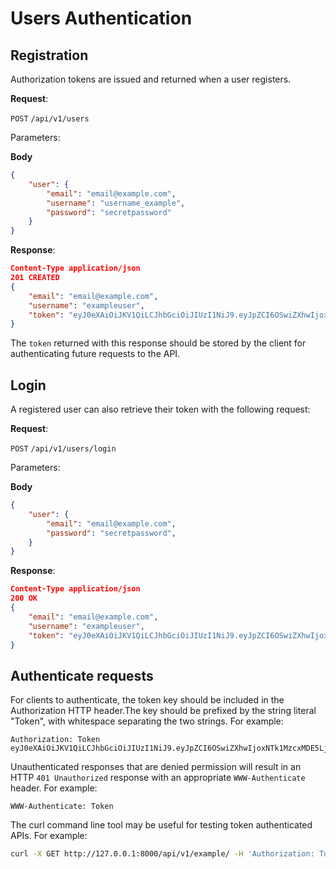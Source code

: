 # Users Authentication

## Registration 
Authorization tokens are issued and returned when a user registers.

**Request**:

`POST` `/api/v1/users`

Parameters:

**Body**

```json
{   
    "user": {
        "email": "email@example.com",
        "username": "username_example",
        "password": "secretpassword"
    }
}
```

**Response**:

```json
Content-Type application/json
201 CREATED
{
    "email": "email@example.com",
    "username": "exampleuser",
    "token": "eyJ0eXAiOiJKV1QiLCJhbGciOiJIUzI1NiJ9.eyJpZCI6OSwiZXhwIjoxNTk1MzcwODQ4LjB9._3sJ-jfAPU3A3Tc2c7uVZ2d-ulavsGkUN5QX3hYs1Lw"
}
```

The `token` returned with this response should be stored by the client for
authenticating future requests to the API.

## Login
A registered user can also retrieve their token with the following request:

**Request**:

`POST` `/api/v1/users/login`

Parameters:

**Body**

```json
{   
    "user": {
        "email": "email@example.com",
        "password": "secretpassword",
    }
}
```
**Response**:

```json
Content-Type application/json
200 OK
{
    "email": "email@example.com",
    "username": "exampleuser",
    "token": "eyJ0eXAiOiJKV1QiLCJhbGciOiJIUzI1NiJ9.eyJpZCI6OSwiZXhwIjoxNTk1MzcxMDE5LjB9.N6PnGrXRwLEmUmeH8k09wRB2zIzKuPAyw1pJIGS2vls"
}
```

## Authenticate requests
For clients to authenticate, the token key should be included in the Authorization HTTP header.The key should be prefixed by the string literal "Token", with whitespace separating the two strings. For example:

```
Authorization: Token eyJ0eXAiOiJKV1QiLCJhbGciOiJIUzI1NiJ9.eyJpZCI6OSwiZXhwIjoxNTk1MzcxMDE5LjB9.N6PnGrXRwLEmUmeH8k09wRB2zIzKuPAyw1pJIGS2vls
```

Unauthenticated responses that are denied permission will result in an HTTP `401 Unauthorized` response with an appropriate `WWW-Authenticate` header. For example:

```
WWW-Authenticate: Token
```

The curl command line tool may be useful for testing token authenticated APIs. For example:

```bash
curl -X GET http://127.0.0.1:8000/api/v1/example/ -H 'Authorization: Token eyJ0eXAiOiJKV1QiLCJhbGciOiJIUzI1NiJ9.eyJpZCI6OSwiZXhwIjoxNTk1MzcxMDE5LjB9.N6PnGrXRwLEmUmeH8k09wRB2zIzKuPAyw1pJIGS2vls'
```
